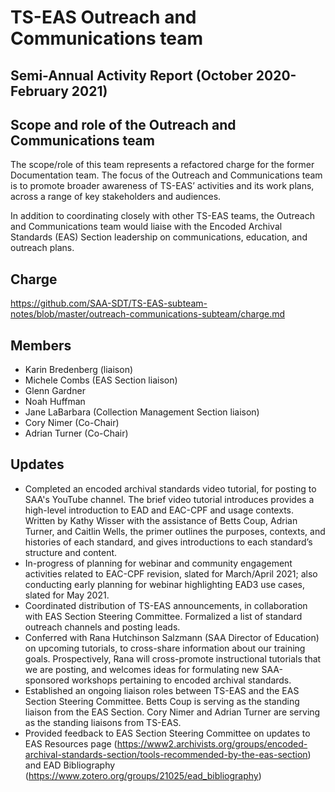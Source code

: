 # TS-EAS Outreach and Communications team
## Semi-Annual Activity Report (October 2020-February 2021)


## Scope and role of the Outreach and Communications team
The scope/role of this team represents a refactored charge for the former Documentation team. The focus of the Outreach and Communications team is to promote broader awareness of TS-EAS’ activities and its work plans, across a range of key stakeholders and audiences.

In addition to coordinating closely with other TS-EAS teams, the Outreach and Communications team would liaise with the Encoded Archival Standards (EAS) Section leadership on communications, education, and outreach plans.

## Charge
https://github.com/SAA-SDT/TS-EAS-subteam-notes/blob/master/outreach-communications-subteam/charge.md

## Members
- Karin Bredenberg (liaison)
- Michele Combs (EAS Section liaison)
- Glenn Gardner
- Noah Huffman
- Jane LaBarbara (Collection Management Section liaison)
- Cory Nimer (Co-Chair)
- Adrian Turner (Co-Chair)


## Updates 

- Completed an encoded archival standards video tutorial, for posting to SAA's YouTube channel. The brief video tutorial introduces provides a high-level introduction to EAD and EAC-CPF and usage contexts. Written by Kathy Wisser with the assistance of Betts Coup, Adrian Turner, and Caitlin Wells, the primer outlines the purposes, contexts, and histories of each standard, and gives introductions to each standard’s structure and content.
- In-progress of planning for webinar and community engagement activities related to EAC-CPF revision, slated for March/April 2021; also conducting early planning for webinar highlighting EAD3 use cases, slated for May 2021.
- Coordinated distribution of TS-EAS announcements, in collaboration with EAS Section Steering Committee. Formalized a list of standard outreach channels and posting leads. 
- Conferred with Rana Hutchinson Salzmann (SAA Director of Education) on upcoming tutorials, to cross-share information about our training goals. Prospectively, Rana will cross-promote instructional tutorials that we are posting, and welcomes ideas for formulating new SAA-sponsored workshops pertaining to encoded archival standards. 
- Established an ongoing liaison roles between TS-EAS and the EAS Section Steering Committee. Betts Coup is serving as the standing liaison from the EAS Section. Cory Nimer and Adrian Turner are serving as the standing liaisons from TS-EAS.
- Provided feedback to EAS Section Steering Committee on updates to EAS Resources page (https://www2.archivists.org/groups/encoded-archival-standards-section/tools-recommended-by-the-eas-section) and EAD Bibliography (https://www.zotero.org/groups/21025/ead_bibliography)
